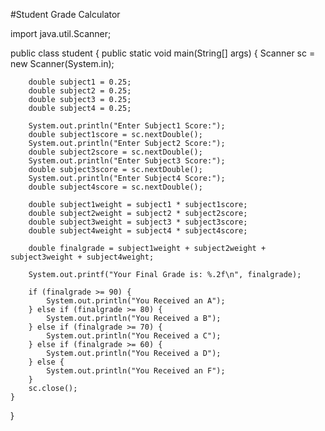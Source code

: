 #Student Grade Calculator

import java.util.Scanner;

public class student {
    public static void main(String[] args) {
        Scanner sc = new Scanner(System.in);
        
        double subject1 = 0.25;
        double subject2 = 0.25;
        double subject3 = 0.25;
        double subject4 = 0.25;
        
        System.out.println("Enter Subject1 Score:");
        double subject1score = sc.nextDouble();
        System.out.println("Enter Subject2 Score:");
        double subject2score = sc.nextDouble();
        System.out.println("Enter Subject3 Score:");
        double subject3score = sc.nextDouble();
        System.out.println("Enter Subject4 Score:");
        double subject4score = sc.nextDouble();
        
        double subject1weight = subject1 * subject1score;
        double subject2weight = subject2 * subject2score;
        double subject3weight = subject3 * subject3score;
        double subject4weight = subject4 * subject4score;
        
        double finalgrade = subject1weight + subject2weight + subject3weight + subject4weight;
        
        System.out.printf("Your Final Grade is: %.2f\n", finalgrade);
      
        if (finalgrade >= 90) {
            System.out.println("You Received an A");
        } else if (finalgrade >= 80) {
            System.out.println("You Received a B");
        } else if (finalgrade >= 70) {
            System.out.println("You Received a C");
        } else if (finalgrade >= 60) {
            System.out.println("You Received a D");
        } else {
            System.out.println("You Received an F");
        }
        sc.close();
    }
}
